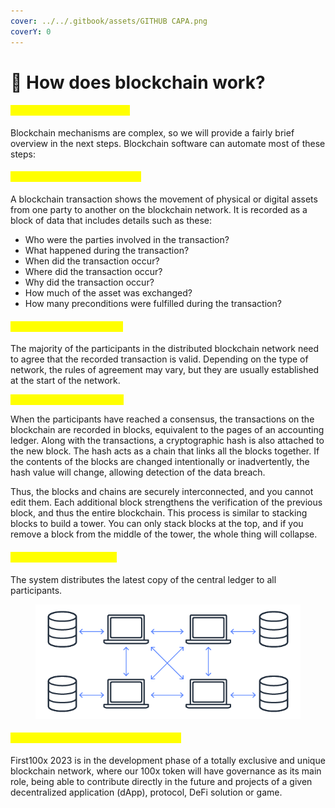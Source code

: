 ```yaml
---
cover: ../../.gitbook/assets/GITHUB CAPA.png
coverY: 0
---
```


# 🔰 How does blockchain work?

#### <mark style="color:yellow;">How does blockchain work?</mark>&#x20;

Blockchain mechanisms are complex, so we will provide a fairly brief overview in the next steps. Blockchain software can automate most of these steps:

#### <mark style="color:yellow;">Step 1 - Record the transaction</mark>&#x20;

A blockchain transaction shows the movement of physical or digital assets from one party to another on the blockchain network. It is recorded as a block of data that includes details such as these:

* Who were the parties involved in the transaction?&#x20;
* What happened during the transaction?&#x20;
* When did the transaction occur?&#x20;
* Where did the transaction occur?&#x20;
* Why did the transaction occur?&#x20;
* How much of the asset was exchanged?&#x20;
* How many preconditions were fulfilled during the transaction?

#### <mark style="color:yellow;">Step 2 - Obtain consensus</mark>&#x20;

The majority of the participants in the distributed blockchain network need to agree that the recorded transaction is valid. Depending on the type of network, the rules of agreement may vary, but they are usually established at the start of the network.

<mark style="color:yellow;">**Step 3 - Linking the blocks**</mark>&#x20;

When the participants have reached a consensus, the transactions on the blockchain are recorded in blocks, equivalent to the pages of an accounting ledger. Along with the transactions, a cryptographic hash is also attached to the new block. The hash acts as a chain that links all the blocks together. If the contents of the blocks are changed intentionally or inadvertently, the hash value will change, allowing detection of the data breach.

Thus, the blocks and chains are securely interconnected, and you cannot edit them. Each additional block strengthens the verification of the previous block, and thus the entire blockchain. This process is similar to stacking blocks to build a tower. You can only stack blocks at the top, and if you remove a block from the middle of the tower, the whole thing will collapse.

#### <mark style="color:yellow;">Step 4 - Share the ledger</mark>&#x20;

The system distributes the latest copy of the central ledger to all participants.

<figure><img src="../../.gitbook/assets/blockchain-decentralized.1f1fa679597b5ff909515eeb4a9ddd47e5a14f0f.png" alt=""><figcaption></figcaption></figure>

#### <mark style="color:yellow;">First100x integration with its blockchain</mark>

First100x 2023 is in the development phase of a totally exclusive and unique blockchain network, where our 100x token will have governance as its main role, being able to contribute directly in the future and projects of a given decentralized application (dApp), protocol, DeFi solution or game.
